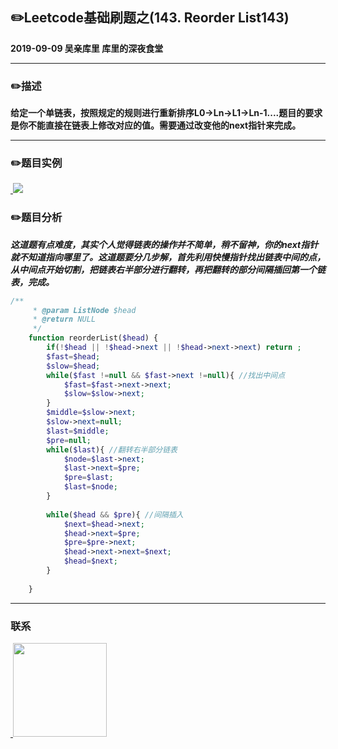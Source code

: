## :pencil2:Leetcode基础刷题之(143. Reorder List143)
**2019-09-09 吴亲库里 库里的深夜食堂**
****
### :pencil2:描述
**给定一个单链表，按照规定的规则进行重新排序L0->Ln->L1->Ln-1....题目的要求是你不能直接在链表上修改对应的值。需要通过改变他的next指针来完成。**
****
### :pencil2:题目实例
<a href="https://github.com/wuqinqiang/">
​    <img src="https://github.com/wuqinqiang/Lettcode-php/blob/master/images/143.png">
</a> 

### :pencil2:题目分析
***这道题有点难度，其实个人觉得链表的操作并不简单，稍不留神，你的next指针就不知道指向哪里了。这道题要分几步解，首先利用快慢指针找出链表中间的点，从中间点开始切割，把链表右半部分进行翻转，再把翻转的部分间隔插回第一个链表，完成。***

```php
/**
     * @param ListNode $head
     * @return NULL
     */
    function reorderList($head) {
        if(!$head || !$head->next || !$head->next->next) return ;
        $fast=$head;
        $slow=$head;
        while($fast !=null && $fast->next !=null){ //找出中间点
            $fast=$fast->next->next;
            $slow=$slow->next;
        }
        $middle=$slow->next;
        $slow->next=null;
        $last=$middle;
        $pre=null;
        while($last){ //翻转右半部分链表
            $node=$last->next;
            $last->next=$pre;
            $pre=$last;
            $last=$node;
        }
        
        while($head && $pre){ //间隔插入
            $next=$head->next;
            $head->next=$pre;
            $pre=$pre->next;
            $head->next->next=$next;
            $head=$next;
        }
        
    }

```
****

### 联系

<a href="https://github.com/wuqinqiang/">
​    <img src="https://github.com/wuqinqiang/Lettcode-php/blob/master/qrcode_for_gh_c194f9d4cdb1_430.jpg" width="150px" height="150px">
</a> 
   
    
    
    

